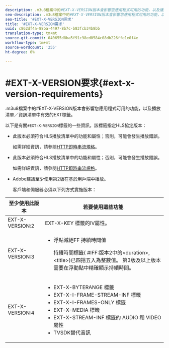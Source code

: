```yaml
---
description: .m3u8檔案中的#EXT-X-VERSION版本會影響您應用程式可用的功能，以及播放清單／資訊清單中有效的EXT標籤。
seo-description: .m3u8檔案中的#EXT-X-VERSION版本會影響您應用程式可用的功能，以及播放清單／資訊清單中有效的EXT標籤。
seo-title: '#EXT-X-VERSION需求'
title: '#EXT-X-VERSION需求'
uuid: c862df4a-88ba-4497-8b7c-b83fcb34b8bb
translation-type: tm+mt
source-git-commit: 040655d8ba5f91c98ed0584c08db226ffe1e0f4e
workflow-type: tm+mt
source-wordcount: '255'
ht-degree: 0%

---
```



# #EXT-X-VERSION要求{#ext-x-version-requirements}

.m3u8檔案中的#EXT-X-VERSION版本會影響您應用程式可用的功能，以及播放清單／資訊清單中有效的EXT標籤。

<!--<a id="section_8850183988124049A001758F117AD3A6"></a>-->

以下是有關`#EXT-X-VERSION`標籤的一些資訊，該標籤指定HLS協定版本：

* 此版本必須符合HLS播放清單中的功能和屬性；否則，可能會發生播放錯誤。

   如需詳細資訊，請參閱[HTTP即時串流規格](https://datatracker.ietf.org/doc/draft-pantos-http-live-streaming/?include_text=1)。
* 此版本必須符合HLS播放清單中的功能和屬性；否則，可能會發生播放錯誤。

   如需詳細資訊，請參閱[HTTP即時串流規格](https://datatracker.ietf.org/doc/draft-pantos-http-live-streaming/?include_text=1)。
* Adobe建議至少使用第2版在基於用戶端中播放。

   客戶端和伺服器必須以下列方式實施版本：

<table frame="all" colsep="1" rowsep="1" id="table_62EB98EDD9DE49EC84CB1C7D59BC40E6"> 
 <thead> 
  <tr rowsep="1"> 
   <th colname="1" class="entry"> 至少使用此版本 </th> 
   <th colname="2" class="entry"> 若要使用這些功能 </th> 
  </tr> 
 </thead>
 <tbody> 
  <tr rowsep="1"> 
   <td colname="1"> <span class="codeph"> EXT-X-VERSION:2  </span> </td> 
   <td colname="2"> <span class="codeph"> EXT-X-KEY </span>標籤的IV屬性。 </td> 
  </tr> 
  <tr rowsep="1"> 
   <td colname="1"> <span class="codeph"> EXT-X-VERSION:3  </span> </td> 
   <td colname="2"> 
    <ul id="ul_C9500D3F934848639C204BF248F139FF"> 
     <li id="li_535A7E3FABCB46FE872A7EA5DE2A1784">浮點<span class="codeph">滅絕FF </span>持續時間值 <p>持續時間標籤(<span class="codeph"> #IFF:版本2中的</span>&lt;duration&gt;,&lt;title&gt;)已四捨五入為整數值。 第3版及以上版本需要在浮動點中精確顯示持續時間。 </p> </li> 
    </ul> </td> 
  </tr> 
  <tr rowsep="0"> 
   <td colname="1"> <p> <span class="codeph"> EXT-X-VERSION:4  </span> </p> </td> 
   <td colname="2"> <p> 
     <ul id="ul_83D61E909D0C413FBDAB7A4A0BE1F03C"> 
      <li id="li_5071F2BE2DB74BBFB1F23B3B30C5CFD6"><span class="codeph"> EXT-X-BYTERANGE </span>標籤 </li> 
      <li id="li_A093F448567D475AB44656D4600BCBD6"><span class="codeph"> EXT-X-I-FRAME-STREAM-INF </span>標籤 </li> 
      <li id="li_1084AE3B10FD4EB387D25EEDDFBBC8CD"><span class="codeph"> EXT-X-I-FRAMES-ONLY </span>標籤 </li> 
      <li id="li_4FEFA36E300C403DBB77BB4DA46DB4EB"><span class="codeph"> EXT-X-MEDIA </span>標籤 </li> 
      <li id="li_E53D81AED45C47AEA346FA3A1B191E5C"><span class="codeph"> EXT-X-STREAM-INF </span>標籤的<span class="codeph"> AUDIO </span>和<span class="codeph"> VIDEO </span>屬性 </li> 
      <li id="li_2E99A4971B8046F3845CF3D4D363CCCF">TVSDK替代音訊 </li> 
     </ul> </p> </td> 
  </tr> 
 </tbody> 
</table>

